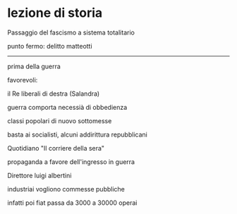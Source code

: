 # lezione di storia

Passaggio del fascismo a sistema totalitario

punto fermo: delitto matteotti

---
prima della guerra

favorevoli:

il Re
liberali di destra (Salandra)

guerra comporta necessià di obbedienza

classi popolari di nuovo sottomesse

basta ai socialisti, alcuni addirittura repubblicani


Quotidiano "Il corriere della sera"

propaganda a favore dell'ingresso in guerra

Direttore luigi albertini


industriai vogliono commesse pubbliche

infatti poi fiat passa da 3000 a 30000 operai
<!--stackedit_data:
eyJoaXN0b3J5IjpbLTczNDEzMjA2XX0=
-->
